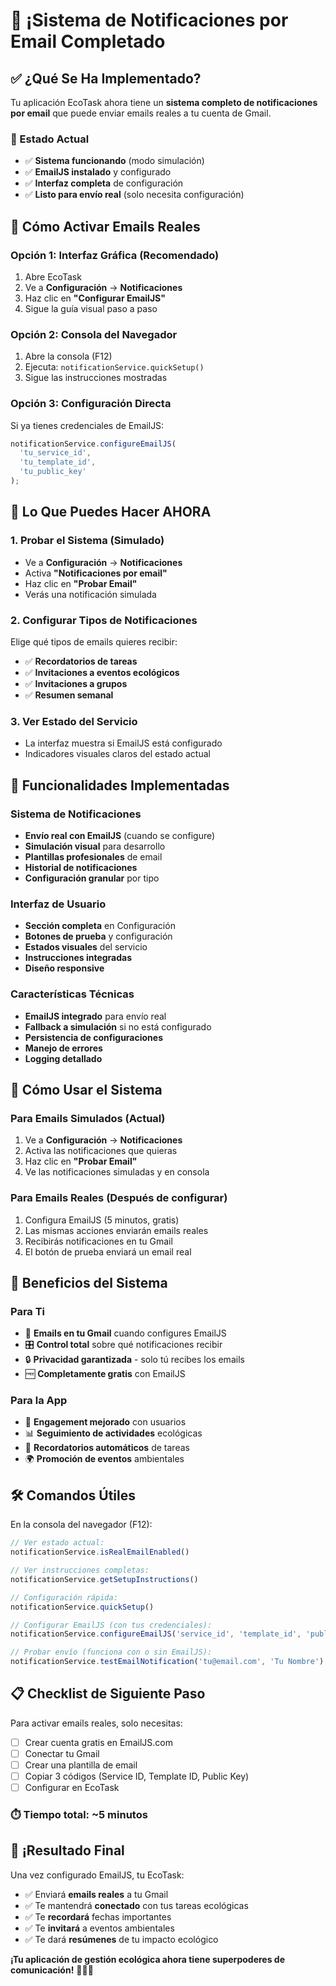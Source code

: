 # 🎉 ¡Sistema de Notificaciones por Email Completado

## ✅ ¿Qué Se Ha Implementado?

Tu aplicación EcoTask ahora tiene un **sistema completo de notificaciones por email** que puede enviar emails reales a tu cuenta de Gmail.

### 🔧 Estado Actual

- ✅ **Sistema funcionando** (modo simulación)
- ✅ **EmailJS instalado** y configurado
- ✅ **Interfaz completa** de configuración
- ✅ **Listo para envío real** (solo necesita configuración)

## 🚀 Cómo Activar Emails Reales

### Opción 1: Interfaz Gráfica (Recomendado)

1. Abre EcoTask
2. Ve a **Configuración** → **Notificaciones**
3. Haz clic en **"Configurar EmailJS"**
4. Sigue la guía visual paso a paso

### Opción 2: Consola del Navegador

1. Abre la consola (F12)
2. Ejecuta: `notificationService.quickSetup()`
3. Sigue las instrucciones mostradas

### Opción 3: Configuración Directa

Si ya tienes credenciales de EmailJS:

```javascript
notificationService.configureEmailJS(
  'tu_service_id',
  'tu_template_id', 
  'tu_public_key'
);
```

## 📧 Lo Que Puedes Hacer AHORA

### 1. Probar el Sistema (Simulado)

- Ve a **Configuración** → **Notificaciones**
- Activa **"Notificaciones por email"**
- Haz clic en **"Probar Email"**
- Verás una notificación simulada

### 2. Configurar Tipos de Notificaciones

Elige qué tipos de emails quieres recibir:

- ✅ **Recordatorios de tareas**
- ✅ **Invitaciones a eventos ecológicos**
- ✅ **Invitaciones a grupos**
- ✅ **Resumen semanal**

### 3. Ver Estado del Servicio

- La interfaz muestra si EmailJS está configurado
- Indicadores visuales claros del estado actual

## 🌟 Funcionalidades Implementadas

### Sistema de Notificaciones

- **Envío real con EmailJS** (cuando se configure)
- **Simulación visual** para desarrollo
- **Plantillas profesionales** de email
- **Historial de notificaciones**
- **Configuración granular** por tipo

### Interfaz de Usuario

- **Sección completa** en Configuración
- **Botones de prueba** y configuración
- **Estados visuales** del servicio
- **Instrucciones integradas**
- **Diseño responsive**

### Características Técnicas

- **EmailJS integrado** para envío real
- **Fallback a simulación** si no está configurado
- **Persistencia de configuraciones**
- **Manejo de errores**
- **Logging detallado**

## 📱 Cómo Usar el Sistema

### Para Emails Simulados (Actual)

1. Ve a **Configuración** → **Notificaciones**
2. Activa las notificaciones que quieras
3. Haz clic en **"Probar Email"**
4. Ve las notificaciones simuladas y en consola

### Para Emails Reales (Después de configurar)

1. Configura EmailJS (5 minutos, gratis)
2. Las mismas acciones enviarán emails reales
3. Recibirás notificaciones en tu Gmail
4. El botón de prueba enviará un email real

## 🎯 Beneficios del Sistema

### Para Ti

- 📧 **Emails en tu Gmail** cuando configures EmailJS
- 🎛️ **Control total** sobre qué notificaciones recibir
- 🔒 **Privacidad garantizada** - solo tú recibes los emails
- 🆓 **Completamente gratis** con EmailJS

### Para la App

- 🚀 **Engagement mejorado** con usuarios
- 📊 **Seguimiento de actividades** ecológicas
- 🔄 **Recordatorios automáticos** de tareas
- 🌍 **Promoción de eventos** ambientales

## 🛠️ Comandos Útiles

En la consola del navegador (F12):

```javascript
// Ver estado actual:
notificationService.isRealEmailEnabled()

// Ver instrucciones completas:
notificationService.getSetupInstructions()

// Configuración rápida:
notificationService.quickSetup()

// Configurar EmailJS (con tus credenciales):
notificationService.configureEmailJS('service_id', 'template_id', 'public_key')

// Probar envío (funciona con o sin EmailJS):
notificationService.testEmailNotification('tu@email.com', 'Tu Nombre')
```

## 📋 Checklist de Siguiente Paso

Para activar emails reales, solo necesitas:

- [ ] Crear cuenta gratis en EmailJS.com
- [ ] Conectar tu Gmail
- [ ] Crear una plantilla de email
- [ ] Copiar 3 códigos (Service ID, Template ID, Public Key)
- [ ] Configurar en EcoTask

### ⏱️ Tiempo total: ~5 minutos

## 🎉 ¡Resultado Final

Una vez configurado EmailJS, tu EcoTask:

- ✅ Enviará **emails reales** a tu Gmail
- ✅ Te mantendrá **conectado** con tus tareas ecológicas
- ✅ Te **recordará** fechas importantes
- ✅ Te **invitará** a eventos ambientales
- ✅ Te dará **resúmenes** de tu impacto ecológico

**¡Tu aplicación de gestión ecológica ahora tiene superpoderes de comunicación!** 🌱📧✨
